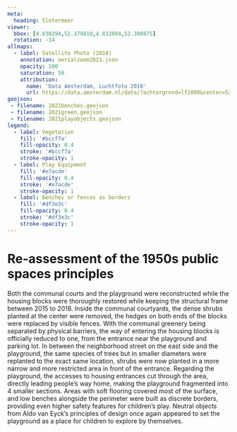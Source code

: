 ```yaml
---
meta:
  heading: Slotermeer
viewer:
  bbox: [4.830294,52.379818,4.832804,52.380875]
  rotation: -14
allmaps:
  - label: Satellite Photo (2018)
    annotation: aerialzoom2021.json
    opacity: 100
    saturation: 50
    attribution:
      name: 'Data Amsterdam, Luchtfoto 2018'
      url: https://data.amsterdam.nl/data/?achtergrond=lf2009&center=52.3827247%2C5.0198412&modus=kaart&zoom=8
geojson:
 - filename: 2021benches.geojson
 - filename: 2021green.geojson
 - filename: 2021playobjects.geojson
legend:
  - label: Vegetation
    fill: '#bccf7a'
    fill-opacity: 0.4
    stroke: '#bccf7a'
    stroke-opacity: 1
  - label: Play Equipment
    fill: '#e7acde'
    fill-opacity: 0.4
    stroke: '#e7acde'
    stroke-opacity: 1
  - label: Benches or fences as borders
    fill: '#df3e3c'
    fill-opacity: 0.4
    stroke: '#df3e3c'
    stroke-opacity: 1
---
```

# Re-assessment of the 1950s public spaces principles
Both the communal courts and the playground were reconstructed while the housing blocks were thoroughly restored while keeping the structural frame between 2015 to 2018. 
Inside the communal courtyards, the dense shrubs planted at the center were removed, the hedges on both ends of the blocks were replaced by visible fences. With the communal greenery being separated by physical barriers, the way of entering the housing blocks is officially reduced to one, from the entrance near the playground and parking lot. In between the neighborhood street on the east side and the playground, the same species of trees but in smaller diameters were replanted to the exact same location, shrubs were now planted in a more narrow and more restricted area in front of the entrance. 
Regarding the playground, the accesses to housing entrances cut through the area, directly leading people’s way home, making the playground fragmented into 4 smaller sections.
Areas with soft flooring covered most of the surface, and low benches alongside the perimeter were built as discrete borders, providing even higher safety features for children’s play. Neutral objects from Aldo van Eyck’s principles of design once again appeared to set the playground as a place for children to explore by themselves.